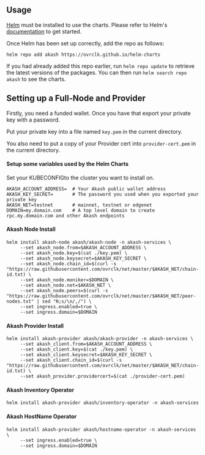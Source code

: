 ## Usage

[Helm](https://helm.sh) must be installed to use the charts. Please refer to
Helm's [documentation](https://helm.sh/docs) to get started.

Once Helm has been set up correctly, add the repo as follows:

```
helm repo add akash https://ovrclk.github.io/helm-charts
```

If you had already added this repo earlier, run `helm repo update` to retrieve
the latest versions of the packages. You can then run `helm search repo akash` to see the charts.

## Setting up a Full-Node and Provider

Firstly, you need a funded wallet. Once you have that export your private key with a password.

Put your private key into a file named `key.pem` in the current directory.

You also need to put a copy of your Provider cert into `provider-cert.pem` in the current directory.

#### Setup some variables used by the Helm Charts

Set your KUBECONFIGto the cluster you want to install on.

```
AKASH_ACCOUNT_ADDRESS=  # Your Akash public wallet address
AKASH_KEY_SECRET=       # The password you used when you exported your private key
AKASH_NET=testnet       # mainnet, testnet or edgenet
DOMAIN=my.domain.com    # A top level domain to create rpc.my.domain.com and other Akash endpoints
```

#### Akash Node Install

```
helm install akash-node akash/akash-node -n akash-services \
     --set akash_node.from=$AKASH_ACCOUNT_ADDRESS \
     --set akash_node.key=$(cat ./key.pem) \
     --set akash_node.keysecret=$AKASH_KEY_SECRET \
     --set akash_node.chain_id=$(curl -s "https://raw.githubusercontent.com/ovrclk/net/master/$AKASH_NET/chain-id.txt) \
     --set akash_node.moniker=$DOMAIN \
     --set akash_node.net=$AKASH_NET \
     --set akash_node.peers=$(curl -s "https://raw.githubusercontent.com/ovrclk/net/master/$AKASH_NET/peer-nodes.txt" | sed "N;s/\n/,/") \
     --set ingress.enabled=true \
     --set ingress.domain=$DOMAIN
```

#### Akash Provider Install
```
helm install akash-provider akash/akash-provider -n akash-services \
     --set akash_client.from=$AKASH_ACCOUNT_ADDRESS \
     --set akash_client.key=$(cat ./key.pem) \
     --set akash_client.keysecret=$AKASH_KEY_SECRET \
     --set akash_client.chain_id=$(curl -s "https://raw.githubusercontent.com/ovrclk/net/master/$AKASH_NET/chain-id.txt) \
     --set akash_provider.providercert=$(cat ./provider-cert.pem)
```

#### Akash Inventory Operator

```
helm install akash-provider akash/inventory-operator -n akash-services
```

#### Akash HostName Operator

```
helm install akash-provider akash/hostname-operator -n akash-services \
     --set ingress.enabled=true \
     --set ingress.domain=$DOMAIN
```
